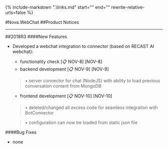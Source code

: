 {%
   include-markdown ".\links.md"
   start="<!--tasklink-start-->"
   end="<!--tasklink-end-->"
   rewrite-relative-urls=false
%}

#Nova.WebChat
##Product Notices
***
##2018R3
####New Features
- Developed a webchat integration to connector (based on RECAST AI webchat):
	* functionality check [:clipboard: NOV-8] [NOV-8]
	* backend development [:clipboard: NOV-9] [NOV-9]

	> • server connector for chat (NodeJS) with ability to load previous conversation content from MongoDB

	* frontend development [:clipboard: NOV-10] [NOV-10]

	> • deleted/changed all excess code for seamless integration with BotConnector
	
	> • configuration can now be loaded from static json file

####Bug Fixes
- none